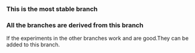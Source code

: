 ### This is the most stable branch
### All the branches are derived from this branch
If the experiments in the other branches work and are good.They can be added to this branch.